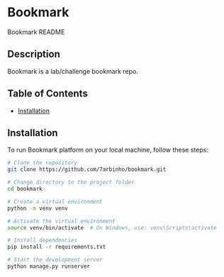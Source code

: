 # Bookmark

Bookmark README

## Description

Bookmark is a lab/challenge bookmark repo.

## Table of Contents

- [Installation](#Installation)

## Installation

To run Bookmark platform on your local machine, follow these steps:

```bash
# Clone the repository
git clone https://github.com/7arbinho/bookmark.git

# Change directory to the project folder
cd bookmark

# Create a virtual environment
python -m venv venv

# Activate the virtual environment
source venv/bin/activate  # On Windows, use: venv\Scripts\activate

# Install dependencies
pip install -r requirements.txt

# Start the development server
python manage.py runserver
